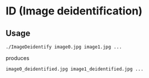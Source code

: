 # ID (Image deidentification)
## Usage
```
./ImageDeidentify image0.jpg image1.jpg ...
```
produces
```
image0_deidentified.jpg image1_deidentified.jpg ...
```

